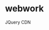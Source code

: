 # webwork

JQuery CDN
<script src="https://cdn.staticfile.org/jquery/1.10.2/jquery.min.js">

Font-Awesome CDN
<link rel="stylesheet" href="https://cdn.staticfile.org/font-awesome/4.7.0/css/font-awesome.css">
